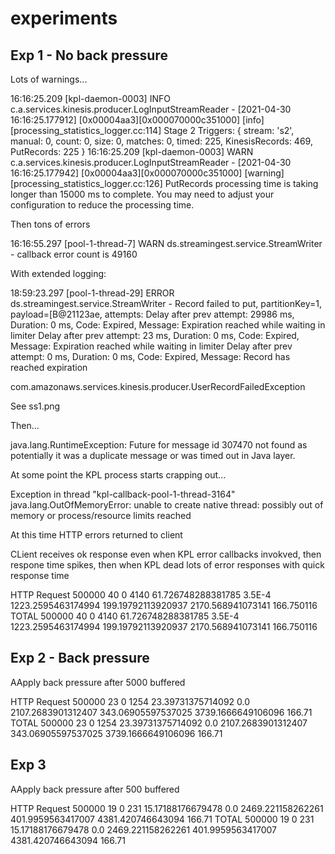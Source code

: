 # experiments

## Exp 1 - No back pressure

Lots of warnings...

16:16:25.209 [kpl-daemon-0003] INFO  c.a.services.kinesis.producer.LogInputStreamReader - [2021-04-30 16:16:25.177912] [0x00004aa3][0x000070000c351000] [info] [processing_statistics_logger.cc:114] Stage 2 Triggers: { stream: 's2', manual: 0, count: 0, size: 0, matches: 0, timed: 225, KinesisRecords: 469, PutRecords: 225 }
16:16:25.209 [kpl-daemon-0003] WARN  c.a.services.kinesis.producer.LogInputStreamReader - [2021-04-30 16:16:25.177942] [0x00004aa3][0x000070000c351000] [warning] [processing_statistics_logger.cc:126] PutRecords processing time is taking longer than 15000 ms to complete.  You may need to adjust your configuration to reduce the processing time.

Then tons of errors

16:16:55.297 [pool-1-thread-7] WARN  ds.streamingest.service.StreamWriter - callback error count is 49160

With extended logging:

18:59:23.297 [pool-1-thread-29] ERROR ds.streamingest.service.StreamWriter - Record failed to put, partitionKey=1, payload=[B@21123ae, attempts:
Delay after prev attempt: 29986 ms, Duration: 0 ms, Code: Expired, Message: Expiration reached while waiting in limiter
Delay after prev attempt: 23 ms, Duration: 0 ms, Code: Expired, Message: Expiration reached while waiting in limiter
Delay after prev attempt: 0 ms, Duration: 0 ms, Code: Expired, Message: Record has reached expiration


com.amazonaws.services.kinesis.producer.UserRecordFailedException

See ss1.png

Then...

java.lang.RuntimeException: Future for message id 307470 not found as potentially it was a duplicate message or was timed out in Java layer.


At some point the KPL process starts crapping out...

Exception in thread "kpl-callback-pool-1-thread-3164" java.lang.OutOfMemoryError: unable to create native thread: possibly out of memory or process/resource limits reached

At this time HTTP errors returned to client 

CLient receives ok response even when KPL error callbacks invokved, then respone time spikes, 
then when KPL dead lots of error responses with quick response time

HTTP Request	500000	40	0	4140	61.726748288381785	3.5E-4	1223.2595463174994	199.19792113920937	2170.568941073141	166.750116
TOTAL	500000	40	0	4140	61.726748288381785	3.5E-4	1223.2595463174994	199.19792113920937	2170.568941073141	166.750116

## Exp 2 - Back pressure

AApply back pressure after 5000 buffered

HTTP Request	500000	23	0	1254	23.39731375714092	0.0	2107.2683901312407	343.06905597537025	3739.1666649106096	166.71
TOTAL	500000	23	0	1254	23.39731375714092	0.0	2107.2683901312407	343.06905597537025	3739.1666649106096	166.71

## Exp 3

AApply back pressure after 500 buffered

HTTP Request	500000	19	0	231	15.17188176679478	0.0	2469.221158262261	401.9959563417007	4381.420746643094	166.71
TOTAL	500000	19	0	231	15.17188176679478	0.0	2469.221158262261	401.9959563417007	4381.420746643094	166.71

